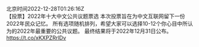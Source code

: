 北京时间2022-12-28T01:26:16Z<br>【投票】2022年十大中文公共议题票选 
本次投票旨在为中文互联网留下一份2022年民众记忆。
所有选项随机排列，希望大家可以选择10-12个你心目中所认为的2022年最重要的公共议题。
最终结果将于2022年12月31日公布。
https://t.co/xKXPZRrlDv<br><br><br>